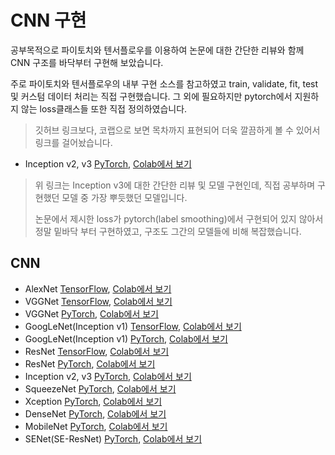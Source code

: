 # CNN 구현
공부목적으로 파이토치와 텐서플로우를 이용하여 논문에 대한 간단한 리뷰와 함께 CNN 구조를 바닥부터 구현해 보았습니다.


주로 파이토치와 텐서플로우의 내부 구현 소스를 참고하였고 train, validate, fit, test 및 커스텀 데이터 처리는 직접 구현했습니다.  그 외에 필요하지만 pytorch에서 지원하지 않는 loss클래스들 또한 직접 정의하였습니다.

> 깃허브 링크보다, 코랩으로 보면 목차까지 표현되어 더욱 깔끔하게 볼 수 있어서 링크를 걸어놨습니다.


* Inception v2, v3 [PyTorch](https://github.com/yonghyuk0120/CNN_Study/blob/master/model/inception_v2%2C_v3(torch).ipynb), [Colab에서 보기](https://colab.research.google.com/drive/1L7kUpWaaj4glZZ75MJdudunqD61KCvMk?usp=sharing)

> 위 링크는 Inception v3에 대한 간단한 리뷰 및 모델 구현인데, 직접 공부하며 구현했던 모델 중 가장 뿌듯했던 모델입니다.
> 
> 논문에서 제시한 loss가 pytorch(label smoothing)에서 구현되어 있지 않아서 정말 밑바닥 부터 구현하였고, 구조도 그간의 모델들에 비해 복잡했습니다. 



## CNN

* AlexNet [TensorFlow](https://github.com/yonghyuk0120/CNN_Study/blob/master/model/AlexNet(TF).ipynb), [Colab에서 보기](https://colab.research.google.com/drive/18jRNx3mYSbOEfgGhj-_0V-8X5dTIYsMJ?usp=sharing)
* VGGNet [TensorFlow](https://github.com/yonghyuk0120/CNN_Study/blob/master/model/VGGNet(TF).ipynb), [Colab에서 보기](https://colab.research.google.com/drive/1PCfNuOx3_8BS_HpzLrbl-ZSOPl0lnw5M?usp=sharing)
* VGGNet [PyTorch](https://github.com/yonghyuk0120/CNN_Study/blob/master/model/VGG(torch).ipynb), [Colab에서 보기](https://colab.research.google.com/drive/1pH3p9JsS0SBrt4EiPRzcsSAPr_Y5766_?usp=sharing)
* GoogLeNet(Inception v1) [TensorFlow](https://github.com/yonghyuk0120/CNN_Study/blob/master/model/inception_v1(TF).ipynb), [Colab에서 보기](https://colab.research.google.com/drive/1rGN2qHRjpWXLHh2MnDhCR-P3SEClf_mA?usp=sharing)
* GoogLeNet(Inception v1) [PyTorch](https://github.com/yonghyuk0120/CNN_Study/blob/master/model/inception_v1(torch).ipynb), [Colab에서 보기](https://colab.research.google.com/drive/1i_WuE9jFUSo0FqFvy3mO4n3qrTYipZAg?usp=sharing)
* ResNet [TensorFlow](https://github.com/yonghyuk0120/CNN_Study/blob/master/model/ResNet50(TF).ipynb), [Colab에서 보기](https://colab.research.google.com/drive/1cvgAuPdfnjS1xJ-eE2YdTdbbAJzJ5vuW?usp=sharing)
* ResNet [PyTorch](https://github.com/yonghyuk0120/CNN_Study/blob/master/model/ResNet(torch).ipynb), [Colab에서 보기](https://colab.research.google.com/drive/1WmztA5ClRDHbtJynmRCVRaqrUolXU6YU?usp=sharing)
* Inception v2, v3 [PyTorch](https://github.com/yonghyuk0120/CNN_Study/blob/master/model/inception_v2%2C_v3(torch).ipynb), [Colab에서 보기](https://colab.research.google.com/drive/1L7kUpWaaj4glZZ75MJdudunqD61KCvMk?usp=sharing)
* SqueezeNet [PyTorch](https://github.com/yonghyuk0120/CNN_Study/blob/master/model/SqueezeNet_(torch).ipynb), [Colab에서 보기](https://colab.research.google.com/drive/17IkS6NlAj3ivpAjkwq8AbJafcRnCVp3u?usp=sharing)
* Xception [PyTorch](https://github.com/yonghyuk0120/CNN_Study/blob/master/model/Xception(torch).ipynb), [Colab에서 보기](https://colab.research.google.com/drive/1JPDZwr8YFl3v_pexekV8zbOObQNjMNvy?usp=sharing)
* DenseNet [PyTorch](https://github.com/yonghyuk0120/CNN_Study/blob/master/model/DenseNet(torch).ipynb), [Colab에서 보기](https://colab.research.google.com/drive/1h0vN8reXhdIBPjMpSJ9XxqGSnko7mveD?usp=sharing)
* MobileNet [PyTorch](https://github.com/yonghyuk0120/CNN_Study/blob/master/model/MobileNet(torch).ipynb), [Colab에서 보기](https://colab.research.google.com/drive/1STNsmGWM_Wof6AqOvXInEjvQZhK_m1TO?usp=sharing)
* SENet(SE-ResNet) [PyTorch](https://github.com/yonghyuk0120/CNN_Study/blob/master/model/SE_ResNet50(torch).ipynb), [Colab에서 보기](https://colab.research.google.com/drive/1Gijdsdn4aIoJBzu_Fxpw-3ic1-g3bMDE?usp=sharing)

